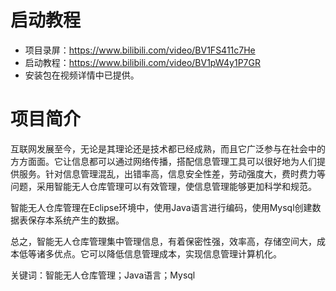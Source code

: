 # 启动教程

- 项目录屏：https://www.bilibili.com/video/BV1FS411c7He
- 启动教程：https://www.bilibili.com/video/BV1pW4y1P7GR
- 安装包在视频详情中已提供。

# 项目简介
互联网发展至今，无论是其理论还是技术都已经成熟，而且它广泛参与在社会中的方方面面。它让信息都可以通过网络传播，搭配信息管理工具可以很好地为人们提供服务。针对信息管理混乱，出错率高，信息安全性差，劳动强度大，费时费力等问题，采用智能无人仓库管理可以有效管理，使信息管理能够更加科学和规范。

智能无人仓库管理在Eclipse环境中，使用Java语言进行编码，使用Mysql创建数据表保存本系统产生的数据。

总之，智能无人仓库管理集中管理信息，有着保密性强，效率高，存储空间大，成本低等诸多优点。它可以降低信息管理成本，实现信息管理计算机化。

关键词：智能无人仓库管理；Java语言；Mysql
